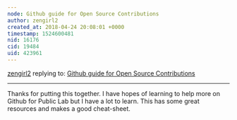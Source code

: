 ```yaml
---
node: Github guide for Open Source Contributions
author: zengirl2
created_at: 2018-04-24 20:08:01 +0000
timestamp: 1524600481
nid: 16176
cid: 19484
uid: 423961
---
```




[zengirl2](../profile/zengirl2) replying to: [Github guide for Open Source Contributions](../notes/stefannibrasil/04-20-2018/github-guide-for-open-source-contributions)

----
Thanks for putting this together. I have hopes of learning to help more on Github for Public Lab but I have a lot to learn. This has some great resources and makes a good cheat-sheet. 
